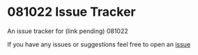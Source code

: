 # 081022 Issue Tracker
An issue tracker for (link pending) 081022

If you have any issues or suggestions feel free to open an [issue](https://github.com/x8c8r/081022/issues/new)
